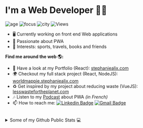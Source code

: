 # I'm a Web Developer 👩‍💻

![age](https://img.shields.io/badge/age-28-ff69b4)
![focus](https://img.shields.io/badge/focus-web-9cf)
![city](https://img.shields.io/badge/city-Amsterdam-brightgreen)
![Views](https://komarev.com/ghpvc/?username=alix2018&label=Views)

-  🖥 Currently working on front end Web applications
-  💃 Passionate about PWA
-  💜 Interests: sports, travels, books and friends

**Find me around the web 🌎:**

-  💅 Have a look at my Portfolio (React): [stephaniealix.com](https://stephaniealix.com/)
-  🌍 Checkout my full stack project (React, NodeJS): [worldmappie.stephaniealix.com](https://worldmappie.stephaniealix.com/)
-  ♻️ Get inspired by my project about reducing waste (VueJS): [lesswastefortheplanet.com](https://lesswastefortheplanet.com/)
-  🎶 Listen to my [Podcast](https://slash-podcast.fr/podcasts/progressive-web-app/) about PWA *(in French)*
-  📫 How to reach me:
[![Linkedin Badge](https://img.shields.io/badge/-LinkedIn-blue?style=flat-square&logo=Linkedin&logoColor=white&link=https://www.linkedin.com/in/stephanie-alix/)](https://www.linkedin.com/in/stephanie-alix/) [![Gmail Badge](https://img.shields.io/badge/-Gmail-c14438?style=flat-square&logo=Gmail&logoColor=white&link=mailto:stephanie.alix95.com)](mailto:stephanie.alix95@gmail.com)

<br />

<details>
<summary>Some of my Github Public Stats 💻</summary>
  <br>

  ![Top Langs](https://github-readme-stats.vercel.app/api/top-langs/?username=alix2018&exclude_repo=school-intranet-club-page,school-snake-project,school-R3D,school-text-translation,school-django-blog,hackathon-nuit-info)
  <br><br>
  ![Stephanie's github stats](https://github-readme-stats.vercel.app/api?username=alix2018&show_icons=true&bg_color=00000000&hide=contribs)

</details>

